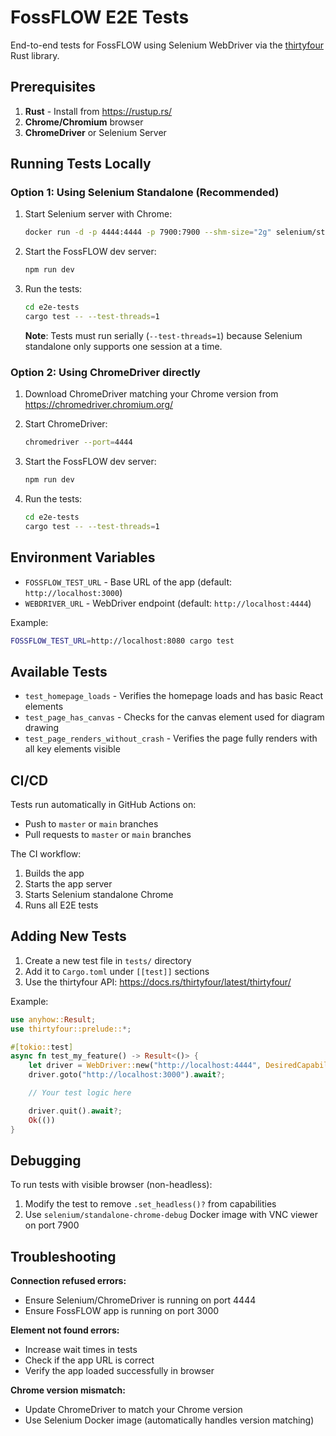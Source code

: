 # FossFLOW E2E Tests

End-to-end tests for FossFLOW using Selenium WebDriver via the [thirtyfour](https://github.com/Vrtgs/thirtyfour) Rust library.

## Prerequisites

1. **Rust** - Install from https://rustup.rs/
2. **Chrome/Chromium** browser
3. **ChromeDriver** or Selenium Server

## Running Tests Locally

### Option 1: Using Selenium Standalone (Recommended)

1. Start Selenium server with Chrome:
   ```bash
   docker run -d -p 4444:4444 -p 7900:7900 --shm-size="2g" selenium/standalone-chrome:latest
   ```

2. Start the FossFLOW dev server:
   ```bash
   npm run dev
   ```

3. Run the tests:
   ```bash
   cd e2e-tests
   cargo test -- --test-threads=1
   ```

   **Note**: Tests must run serially (`--test-threads=1`) because Selenium standalone only supports one session at a time.

### Option 2: Using ChromeDriver directly

1. Download ChromeDriver matching your Chrome version from https://chromedriver.chromium.org/

2. Start ChromeDriver:
   ```bash
   chromedriver --port=4444
   ```

3. Start the FossFLOW dev server:
   ```bash
   npm run dev
   ```

4. Run the tests:
   ```bash
   cd e2e-tests
   cargo test -- --test-threads=1
   ```

## Environment Variables

- `FOSSFLOW_TEST_URL` - Base URL of the app (default: `http://localhost:3000`)
- `WEBDRIVER_URL` - WebDriver endpoint (default: `http://localhost:4444`)

Example:
```bash
FOSSFLOW_TEST_URL=http://localhost:8080 cargo test
```

## Available Tests

- `test_homepage_loads` - Verifies the homepage loads and has basic React elements
- `test_page_has_canvas` - Checks for the canvas element used for diagram drawing
- `test_page_renders_without_crash` - Verifies the page fully renders with all key elements visible

## CI/CD

Tests run automatically in GitHub Actions on:
- Push to `master` or `main` branches
- Pull requests to `master` or `main` branches

The CI workflow:
1. Builds the app
2. Starts the app server
3. Starts Selenium standalone Chrome
4. Runs all E2E tests

## Adding New Tests

1. Create a new test file in `tests/` directory
2. Add it to `Cargo.toml` under `[[test]]` sections
3. Use the thirtyfour API: https://docs.rs/thirtyfour/latest/thirtyfour/

Example:
```rust
use anyhow::Result;
use thirtyfour::prelude::*;

#[tokio::test]
async fn test_my_feature() -> Result<()> {
    let driver = WebDriver::new("http://localhost:4444", DesiredCapabilities::chrome()).await?;
    driver.goto("http://localhost:3000").await?;

    // Your test logic here

    driver.quit().await?;
    Ok(())
}
```

## Debugging

To run tests with visible browser (non-headless):
1. Modify the test to remove `.set_headless()?` from capabilities
2. Use `selenium/standalone-chrome-debug` Docker image with VNC viewer on port 7900

## Troubleshooting

**Connection refused errors:**
- Ensure Selenium/ChromeDriver is running on port 4444
- Ensure FossFLOW app is running on port 3000

**Element not found errors:**
- Increase wait times in tests
- Check if the app URL is correct
- Verify the app loaded successfully in browser

**Chrome version mismatch:**
- Update ChromeDriver to match your Chrome version
- Use Selenium Docker image (automatically handles version matching)

